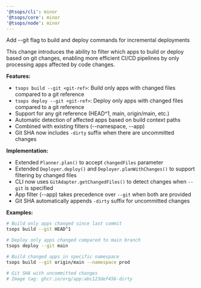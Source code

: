 ```yaml
---
'@tsops/cli': minor
'@tsops/core': minor
'@tsops/node': minor
---
```


Add --git flag to build and deploy commands for incremental deployments

This change introduces the ability to filter which apps to build or deploy based on git changes, enabling more efficient CI/CD pipelines by only processing apps affected by code changes.

**Features:**
- `tsops build --git <git-ref>`: Build only apps with changed files compared to a git reference
- `tsops deploy --git <git-ref>`: Deploy only apps with changed files compared to a git reference
- Support for any git reference (HEAD^1, main, origin/main, etc.)
- Automatic detection of affected apps based on build context paths
- Combined with existing filters (--namespace, --app)
- Git SHA now includes `-dirty` suffix when there are uncommitted changes

**Implementation:**
- Extended `Planner.plan()` to accept `changedFiles` parameter
- Extended `Deployer.deploy()` and `Deployer.planWithChanges()` to support filtering by changed files
- CLI now uses `GitAdapter.getChangedFiles()` to detect changes when `--git` is specified
- App filter (--app) takes precedence over `--git` when both are provided
- Git SHA automatically appends `-dirty` suffix for uncommitted changes

**Examples:**
```bash
# Build only apps changed since last commit
tsops build --git HEAD^1

# Deploy only apps changed compared to main branch
tsops deploy --git main

# Build changed apps in specific namespace
tsops build --git origin/main --namespace prod

# Git SHA with uncommitted changes
# Image tag: ghcr.io/org/app:abc123def456-dirty
```

